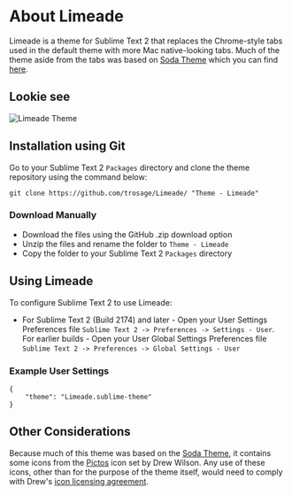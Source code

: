 # About Limeade

Limeade is a theme for Sublime Text 2 that replaces the Chrome-style tabs used in the default theme with more Mac native-looking tabs. Much of the theme aside from the tabs was based on [Soda Theme](https://github.com/buymeasoda/soda-theme) which you can find [here](https://github.com/buymeasoda/soda-theme).

## Lookie see

![Limeade Theme](http://cl.ly/1H3902093V3i42153B47/Image%202012.02.29%203:42:37%20PM.png)


## Installation using Git

Go to your Sublime Text 2 `Packages` directory and clone the theme repository using the command below:

    git clone https://github.com/trosage/Limeade/ "Theme - Limeade"

### Download Manually

* Download the files using the GitHub .zip download option
* Unzip the files and rename the folder to `Theme - Limeade`
* Copy the folder to your Sublime Text 2 `Packages` directory

## Using Limeade

To configure Sublime Text 2 to use Limeade:

* For Sublime Text 2 (Build 2174) and later - Open your User Settings Preferences file `Sublime Text 2 -> Preferences -> Settings - User`. For earlier builds - Open your User Global Settings Preferences file `Sublime Text 2 -> Preferences -> Global Settings - User`

### Example User Settings

    {
        "theme": "Limeade.sublime-theme"
    }

## Other Considerations

Because much of this theme was based on the [Soda Theme](https://github.com/buymeasoda/soda-theme), it contains some icons from the [Pictos](http://pictos.drewwilson.com/) icon set by Drew Wilson. Any use of these icons, other than for the purpose of the theme itself, would need to comply with Drew's [icon licensing agreement](http://stockart.drewwilson.com/license/).